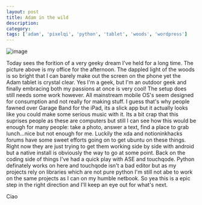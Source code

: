 ```yaml
---
layout: post
title: Adam in the wild
description: 
category:
tags: ['adam', 'pixelqi', 'python', 'tablet', 'woods', 'wordpress']
---
```


<img style="display:block;margin-right:auto;margin-left:auto;" alt="image" src="http://cbaggers.files.wordpress.com/2011/04/wpid-1302355163389.jpg" />

Today sees the forition of a very geeky dream I've held for a long time. The picture above is my office for the afternoon. The dappled light of the woods is so bright that I can barely make out the screen on the phone yet the Adam tablet is crystal clear. Yes I'm a geek, but I'm an outdoor geek and finally embracing both my passions at once is very cool!
The setup does still needs some work however. All mainstream mobile OS's seem designed for consumption and not really for making stuff. I guess that's why people fawned over Garage Band for the iPad, its a slick app but it actually looks like you could make some serious music with it. Its a bit crap that this suprises people as these are computers but still I can see how this would be enough for many people: take a photo, answer a text, find a place to grab lunch...nice but not enough for me.
Luckily the xda and notioninkhacks forums have some sweet efforts going on to get ubuntu on these things. Right now they are just trying to get them working side by side with android but a native install is obviously the way to go at some point.
Back on the coding side of things I've had a quick play with ASE and touchqode. Python definately works on here and touchqode isn't a bad editor but as my projects rely on libraries which are not pure python I'm still not abe to work on the same projects as I can on my humble netbook.
So yea this is a epic step in the right direction and I'll keep an eye out for what's next.

Ciao